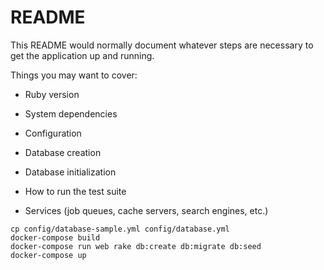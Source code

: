 
# README

This README would normally document whatever steps are necessary to get the
application up and running.

Things you may want to cover:

* Ruby version

* System dependencies

* Configuration

* Database creation

* Database initialization

* How to run the test suite

* Services (job queues, cache servers, search engines, etc.)
````
cp config/database-sample.yml config/database.yml
docker-compose build
docker-compose run web rake db:create db:migrate db:seed
docker-compose up
